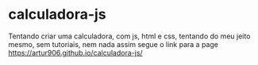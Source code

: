 # calculadora-js
Tentando criar uma calculadora, com js, html e css, tentando do meu jeito mesmo, sem tutoriais, nem nada assim segue o link para a page https://artur906.github.io/calculadora-js/
